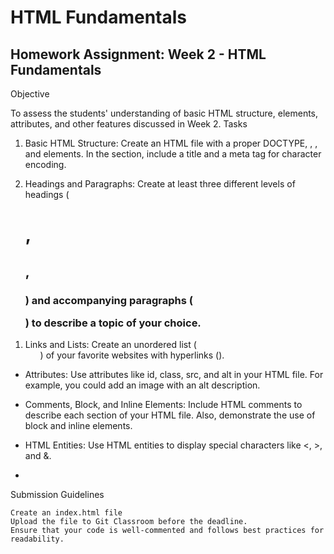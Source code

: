 # HTML Fundamentals

## Homework Assignment: Week 2 - HTML Fundamentals
Objective

To assess the students' understanding of basic HTML structure, elements, attributes, and other features discussed in Week 2.
Tasks

1. Basic HTML Structure: Create an HTML file with a proper DOCTYPE, <html>, <head>, and <body> elements. In the <head> section, include a title and a meta tag for character encoding.

1. Headings and Paragraphs: Create at least three different levels of headings (<h1>, <h2>, <h3>) and accompanying paragraphs (<p>) to describe a topic of your choice.

1) Links and Lists: Create an unordered list (<ul>) of your favorite websites with hyperlinks (<a>).

- Attributes: Use attributes like id, class, src, and alt in your HTML file. For example, you could add an image with an alt description.

- Comments, Block, and Inline Elements: Include HTML comments to describe each section of your HTML file. Also, demonstrate the use of block and inline elements.

- HTML Entities: Use HTML entities to display special characters like <, >, and &.

- 

Submission Guidelines

    Create an index.html file
    Upload the file to Git Classroom before the deadline.
    Ensure that your code is well-commented and follows best practices for readability.